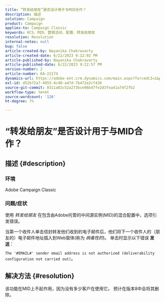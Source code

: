 ```yaml
---
title: “转发给朋友”是否设计用于与MID合作？
description: 描述
solution: Campaign
product: Campaign
applies-to: Campaign Classic
keywords: KCS、MID、营销活动、配置、转发给朋友
resolution: Resolution
internal-notes: null
bug: false
article-created-by: Nayanika Chakravarty
article-created-date: 6/22/2023 9:12:02 PM
article-published-by: Nayanika Chakravarty
article-published-date: 6/22/2023 9:22:57 PM
version-number: 2
article-number: KA-22174
dynamics-url: https://adobe-ent.crm.dynamics.com/main.aspx?forceUCI=1&pagetype=entityrecord&etn=knowledgearticle&id=5a97c368-4111-ee11-8f6d-6045bd006d92
exl-id: d52b72a7-4955-4c40-a47d-7b472e2cf426
source-git-commit: 0311a02c52a273bce96b47fe2d3fea41a74f2fb2
workflow-type: tm+mt
source-wordcount: '126'
ht-degree: 7%

---
```


# “转发给朋友”是否设计用于与MID合作？

## 描述 {#description}


### <b>环境</b>

Adobe Campaign Classic

### <b>问题/症状</b>

使用 *转发给朋友* 在包含由Adobe托管的中间源实例(MID)的混合配置中，选项引发错误。

当第一个收件人单击信封转发他们收到的电子邮件后，他们将下一个收件人的（朋友的）电子邮件地址插入到Web窗体(称为 *病毒性的*)。 单击时显示以下错误 <b>发送</b>：

`The '#EMAIL#' sender email address is not authorized (deliverability configuration not carried out)`。


## 解决方法 {#resolution}


该功能在MID上不起作用，因为没有多少客户在使用它。 预计在版本8中会将其删除。
